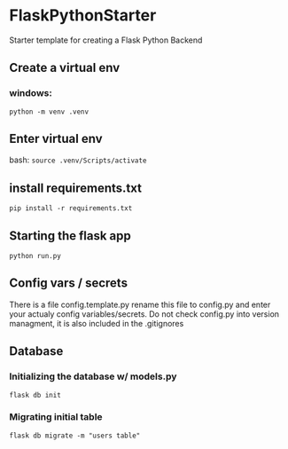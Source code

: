 # FlaskPythonStarter

Starter template for creating a Flask Python Backend

## Create a virtual env

### windows:

`python -m venv .venv`

## Enter virtual env

bash:
`source .venv/Scripts/activate`

## install requirements.txt

`pip install -r requirements.txt`

## Starting the flask app

`python run.py`

## Config vars / secrets

There is a file config.template.py
rename this file to config.py and enter your actualy config variables/secrets.
Do not check config.py into version managment, it is also included in the .gitignores

## Database

### Initializing the database w/ models.py

`flask db init`

### Migrating initial table

`flask db migrate -m "users table"`
